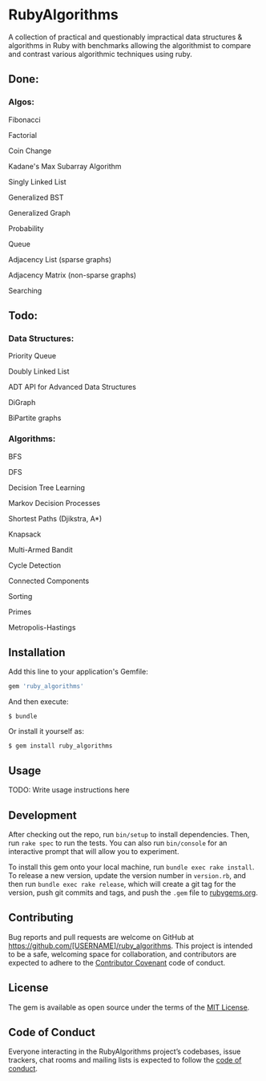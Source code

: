 # RubyAlgorithms

A collection of practical and questionably impractical data structures &
algorithms in Ruby with benchmarks allowing the algorithmist to compare and
contrast various algorithmic techniques using ruby.

## Done:

### Algos:

Fibonacci

Factorial

Coin Change

Kadane's Max Subarray Algorithm

Singly Linked List

Generalized BST

Generalized Graph

Probability

Queue

Adjacency List (sparse graphs)

Adjacency Matrix (non-sparse graphs)

Searching

## Todo:


### Data Structures:

Priority Queue

Doubly Linked List

ADT API for Advanced Data Structures

DiGraph

BiPartite graphs

### Algorithms:

BFS

DFS

Decision Tree Learning

Markov Decision Processes

Shortest Paths (Djikstra, A*)

Knapsack

Multi-Armed Bandit

Cycle Detection

Connected Components

Sorting

Primes

Metropolis-Hastings


## Installation

Add this line to your application's Gemfile:

```ruby
gem 'ruby_algorithms'
```

And then execute:

    $ bundle

Or install it yourself as:

    $ gem install ruby_algorithms

## Usage

TODO: Write usage instructions here

## Development

After checking out the repo, run `bin/setup` to install dependencies. Then, run `rake spec` to run the tests. You can also run `bin/console` for an interactive prompt that will allow you to experiment.

To install this gem onto your local machine, run `bundle exec rake install`. To release a new version, update the version number in `version.rb`, and then run `bundle exec rake release`, which will create a git tag for the version, push git commits and tags, and push the `.gem` file to [rubygems.org](https://rubygems.org).

## Contributing

Bug reports and pull requests are welcome on GitHub at https://github.com/[USERNAME]/ruby_algorithms. This project is intended to be a safe, welcoming space for collaboration, and contributors are expected to adhere to the [Contributor Covenant](http://contributor-covenant.org) code of conduct.

## License

The gem is available as open source under the terms of the [MIT License](http://opensource.org/licenses/MIT).

## Code of Conduct

Everyone interacting in the RubyAlgorithms project’s codebases, issue trackers, chat rooms and mailing lists is expected to follow the [code of conduct](https://github.com/[USERNAME]/ruby_algorithms/blob/master/CODE_OF_CONDUCT.md).

